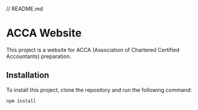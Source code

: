 // README.md
# ACCA Website

This project is a website for ACCA (Association of Chartered Certified Accountants) preparation.

## Installation

To install this project, clone the repository and run the following command:

```bash
npm install

